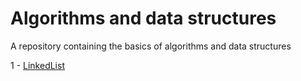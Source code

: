 # Algorithms and data structures
A repository containing the basics of algorithms and data structures

1 - [LinkedList](./src/basics/linked-list)

